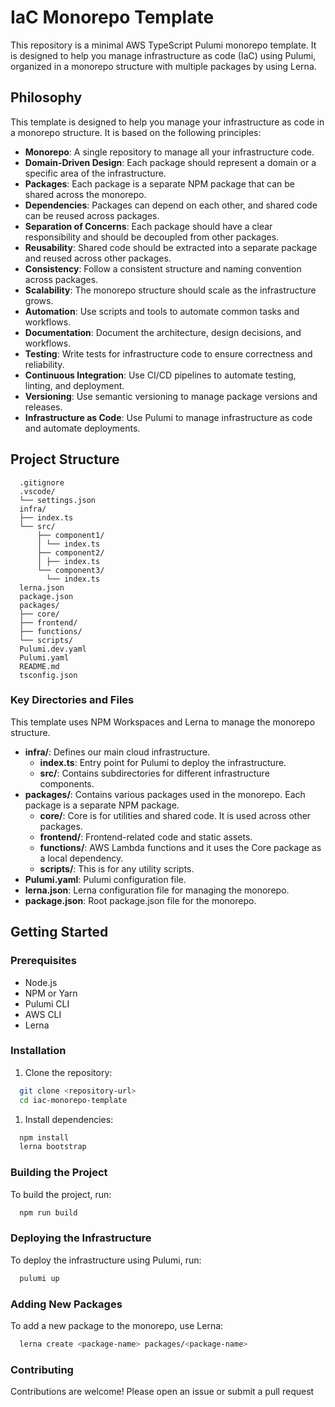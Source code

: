 # IaC Monorepo Template

This repository is a minimal AWS TypeScript Pulumi monorepo template. It is designed to help you manage infrastructure as code (IaC) using Pulumi, organized in a monorepo structure with multiple packages by using Lerna.

## Philosophy

This template is designed to help you manage your infrastructure as code in a monorepo structure. It is based on the following principles:

- **Monorepo**: A single repository to manage all your infrastructure code.
- **Domain-Driven Design**: Each package should represent a domain or a specific area of the infrastructure.
- **Packages**: Each package is a separate NPM package that can be shared across the monorepo.
- **Dependencies**: Packages can depend on each other, and shared code can be reused across packages.
- **Separation of Concerns**: Each package should have a clear responsibility and should be decoupled from other packages.
- **Reusability**: Shared code should be extracted into a separate package and reused across other packages.
- **Consistency**: Follow a consistent structure and naming convention across packages.
- **Scalability**: The monorepo structure should scale as the infrastructure grows.
- **Automation**: Use scripts and tools to automate common tasks and workflows.
- **Documentation**: Document the architecture, design decisions, and workflows.
- **Testing**: Write tests for infrastructure code to ensure correctness and reliability.
- **Continuous Integration**: Use CI/CD pipelines to automate testing, linting, and deployment.
- **Versioning**: Use semantic versioning to manage package versions and releases.
- **Infrastructure as Code**: Use Pulumi to manage infrastructure as code and automate deployments.

## Project Structure

```plaintext
  .gitignore
  .vscode/
  └── settings.json
  infra/
  ├── index.ts
  └── src/
      ├── component1/
      │ └── index.ts
      ├── component2/
      │ ├── index.ts
      └── component3/
        └── index.ts
  lerna.json
  package.json
  packages/
  ├── core/
  ├── frontend/
  ├── functions/
  └── scripts/
  Pulumi.dev.yaml
  Pulumi.yaml
  README.md
  tsconfig.json
```

### Key Directories and Files

This template uses NPM Workspaces and Lerna to manage the monorepo structure.

- **infra/**: Defines our main cloud infrastructure.
  - **index.ts**: Entry point for Pulumi to deploy the infrastructure.
  - **src/**: Contains subdirectories for different infrastructure components.
- **packages/**: Contains various packages used in the monorepo. Each package is a separate NPM package.
  - **core/**: Core is for utilities and shared code. It is used across other packages.
  - **frontend/**: Frontend-related code and static assets.
  - **functions/**: AWS Lambda functions and it uses the Core package as a local dependency.
  - **scripts/**: This is for any utility scripts.
- **Pulumi.yaml**: Pulumi configuration file.
- **lerna.json**: Lerna configuration file for managing the monorepo.
- **package.json**: Root package.json file for the monorepo.

## Getting Started

### Prerequisites

- Node.js
- NPM or Yarn
- Pulumi CLI
- AWS CLI
- Lerna

### Installation

1. Clone the repository:

  ```sh
    git clone <repository-url>
    cd iac-monorepo-template
  ```

1. Install dependencies:

  ```sh
    npm install
    lerna bootstrap
  ```

### Building the Project

To build the project, run:

```sh
  npm run build
```

### Deploying the Infrastructure

To deploy the infrastructure using Pulumi, run:

```sh
  pulumi up
```

### Adding New Packages

To add a new package to the monorepo, use Lerna:

```sh
  lerna create <package-name> packages/<package-name>
```

### Contributing

Contributions are welcome! Please open an issue or submit a pull request
